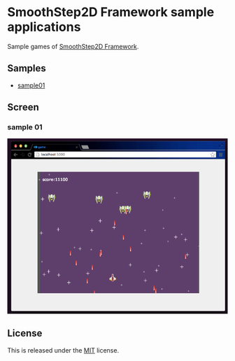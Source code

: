# SmoothStep2D Framework sample applications

Sample games of [SmoothStep2D Framework](http://ss2d.wordpress.com).

## Samples

- [sample01](./01_ss2d_shooting/README.md)


## Screen

### sample 01

![sample01](./01_ss2d_shooting/public/images/ss2d_01.png)


## License

This is released under the [MIT](http://opensource.org/licenses/MIT) license.



